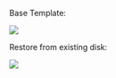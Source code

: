 Base Template:

<a href="https://portal.azure.com/#create/Microsoft.Template/uri/https%3A%2F%2Fraw.githubusercontent.com%2FBuytaertpieter%2FAzureVMTemplates%2Fmaster%2FAzureVMBaseTemplate%2FTemplates%2Fazuredeploy.json" target="_blank">
    <img src="http://azuredeploy.net/deploybutton.png"/>
</a>


Restore from existing disk:

<a href="https://portal.azure.com/#create/Microsoft.Template/uri/https%3A%2F%2Fraw.githubusercontent.com%2FBuytaertpieter%2FAzureVMTemplates%2Fmaster%2FAzureVMBaseTemplate%2FTemplates%2FdeployVMfromExistingDisk.json" target="_blank">
    <img src="http://azuredeploy.net/deploybutton.png"/>
</a>

